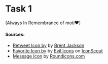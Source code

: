 # Task 1 

(Always In Remembrance of moti❤)

#### Sources: 
- [Retweet Icon by](https://iconscout.com/icons/retpost) by [Brent Jackson](https://iconscout.com/contributors/brent-jackson)
- [Favorite Icon by](https://iconscout.com/icons/favorite) by [Evil Icons](https://iconscout.com/contributors/evil-icons) on [IconScout](https://iconscout.com)
- [Message Icon](https://iconscout.com/icons/message) by [Roundicons.com](https://iconscout.com/contributors/roundicons-com)